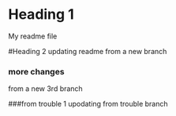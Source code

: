 # Heading 1
My readme file

#Heading 2
updating readme from a new branch

### more changes
from a new 3rd branch

###from trouble 1
upodating from trouble branch
